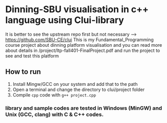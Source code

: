 # Dinning-SBU visualisation in c++ language using Clui-library
It is better to see the upstream repo first but not necessary --> https://github.com/SBU-CE/clui
This is my Fundamental_Programming course project about dinning platform visualisation and you can read more about details in /project/Itp-fall401-FinalProject.pdf and run the project to see and test this platform


## How to run 
1. Install Mingw/GCC on your system and add that to the path
2. Open a terminal and change the directory to clui/project folder 
3. Compile `cpp` code with `g++ project.cpp`

### library and sample codes are tested in Windows (MinGW) and Unix (GCC, clang) with C & C++ codes.


